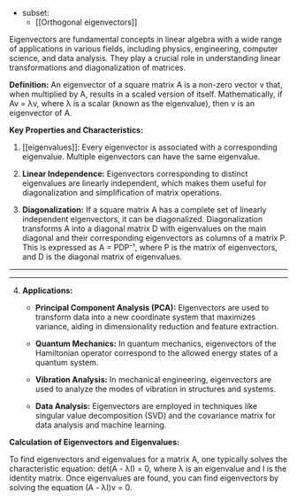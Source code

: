 
- subset:
	- [[Orthogonal eigenvectors]] 

Eigenvectors are fundamental concepts in linear algebra with a wide range of applications in various fields, including physics, engineering, computer science, and data analysis. They play a crucial role in understanding linear transformations and diagonalization of matrices.

**Definition:**
An eigenvector of a square matrix A is a non-zero vector v that, when multiplied by A, results in a scaled version of itself. Mathematically, if Av = λv, where λ is a scalar (known as the eigenvalue), then v is an eigenvector of A.

**Key Properties and Characteristics:**

1. [[eigenvalues]]: Every eigenvector is associated with a corresponding eigenvalue. Multiple eigenvectors can have the same eigenvalue.

2. **Linear Independence:** Eigenvectors corresponding to distinct eigenvalues are linearly independent, which makes them useful for diagonalization and simplification of matrix operations.

3. **Diagonalization:** If a square matrix A has a complete set of linearly independent eigenvectors, it can be diagonalized. Diagonalization transforms A into a diagonal matrix D with eigenvalues on the main diagonal and their corresponding eigenvectors as columns of a matrix P. This is expressed as A = PDP⁻¹, where P is the matrix of eigenvectors, and D is the diagonal matrix of eigenvalues.

---



---
4. **Applications:**

   - **Principal Component Analysis (PCA):** Eigenvectors are used to transform data into a new coordinate system that maximizes variance, aiding in dimensionality reduction and feature extraction.
   
   - **Quantum Mechanics:** In quantum mechanics, eigenvectors of the Hamiltonian operator correspond to the allowed energy states of a quantum system.

   - **Vibration Analysis:** In mechanical engineering, eigenvectors are used to analyze the modes of vibration in structures and systems.

   - **Data Analysis:** Eigenvectors are employed in techniques like singular value decomposition (SVD) and the covariance matrix for data analysis and machine learning.

**Calculation of Eigenvectors and Eigenvalues:**

To find eigenvectors and eigenvalues for a matrix A, one typically solves the characteristic equation: det(A - λI) = 0, where λ is an eigenvalue and I is the identity matrix. Once eigenvalues are found, you can find eigenvectors by solving the equation (A - λI)v = 0.

